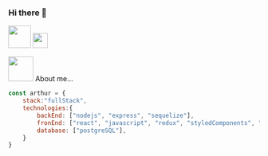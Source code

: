 ### Hi there 👋
<img src="https://github.com/TheDudeThatCode/TheDudeThatCode/blob/master/Assets/Developer.gif" width="45" />  <img src="https://media.giphy.com/media/WUlplcMpOCEmTGBtBW/giphy.gif" width="30">

<img src="https://media.giphy.com/media/VgCDAzcKvsR6OM0uWg/giphy.gif" width="50"> About me...  

```javascript
const arthur = {
    stack:"fullStack",
    technologies:{
        backEnd: ["nodejs", "express", "sequelize"],
        fronEnd: ["react", "javascript", "redux", "styledComponents", "html","css"],
        database: ["postgreSQL"],
    }
}
